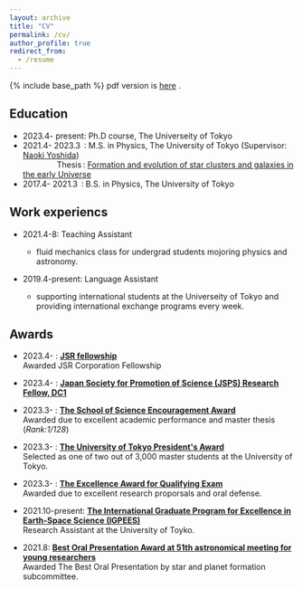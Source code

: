 ```yaml
---
layout: archive
title: "CV"
permalink: /cv/
author_profile: true
redirect_from:
  - /resume
---
```


{% include base_path %}
pdf version is [here](https://yurinanakazato.github.io/files/CV_English.pdf) .

## Education  
* 2023.4- present: Ph.D course, The Universeity of Tokyo  
* 2021.4- 2023.3&thinsp; :  M.S. in Physics, The University of Tokyo (Supervisor: [Naoki Yoshida](http://www-utap.phys.s.u-tokyo.ac.jp/naoki.yoshida/))   
&emsp;&emsp;&emsp;&emsp; 
Thesis&thinsp;: [Formation and evolution of star clusters and galaxies in the early Universe](http://www-utap.phys.s.u-tokyo.ac.jp/Theses/M_Nakazato.pdf)
* 2017.4- 2021.3&thinsp; :  B.S. in Physics, The University of Tokyo



## Work experiencs
* 2021.4-8: Teaching Assistant
  * fluid mechanics class for undergrad students mojoring physics and astronomy.
 
* 2019.4-present: Language Assistant
  * supporting international students at the Universeity of Tokyo and providing international exchange programs every week.

## Awards  
- 2023.4- : __[JSR fellowship](https://curie.phys.s.u-tokyo.ac.jp/en/fellowship/)__  
Awarded JSR Corporation Fellowship  
- 2023.4- : __[Japan Society for Promotion of Science (JSPS) Research Fellow, DC1](https://www.jsps.go.jp/english/e-pd/index.html)__ 
- 2023.3- : __[The School of Science Encouragement Award](https://www.phys.s.u-tokyo.ac.jp/award/37776/)__   
Awarded due to excellent academic performance and master thesis (_Rank:1/128_)
- 2023.3- : __[The University of Tokyo President's Award](https://www.phys.s.u-tokyo.ac.jp/award/37776/)__  
Selected as one of two out of 3,000 master students at the University of Tokyo.
- 2023.3- : __[The Excellence Award for Qualifying Exam](https://www.s.u-tokyo.ac.jp/en/IGPEES/news/2023-01.html)__  
Awarded due to excellent research proporsals and oral defense.
- 2021.10-present: __[The International Graduate Program for Excellence in Earth-Space Science (IGPEES)](https://www.s.u-tokyo.ac.jp/en/IGPEES/index.html)__     
Research Assistant at the University of Toyko. 

- 2021.8: __[Best Oral Presentation Award at 51th astronomical meeting for young researchers](https://astro-wakate.sakura.ne.jp/ss2021/oralawards/)__     
Awarded The Best Oral Presentation by star and planet formation subcommittee. 
